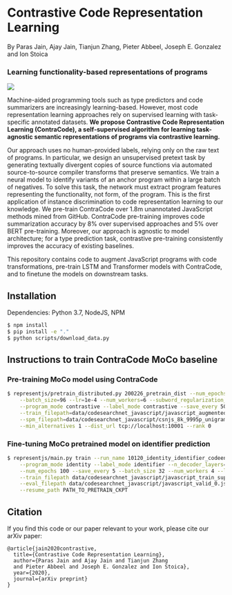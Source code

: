 # Contrastive Code Representation Learning
By Paras Jain, Ajay Jain, Tianjun Zhang, Pieter Abbeel, Joseph E. Gonzalez and Ion Stoica

### **Learning functionality-based representations of programs**

<img src="https://contrastive-code.s3.amazonaws.com/img/teaser_figure.png">

Machine-aided programming tools such as type predictors and code summarizers are increasingly learning-based. However, most code representation learning approaches rely on supervised learning with task-specific annotated datasets. **We propose Contrastive Code Representation Learning (ContraCode), a self-supervised algorithm for learning task-agnostic semantic representations of programs via contrastive learning.**

Our approach uses no human-provided labels, relying only on the raw text of programs. In particular, we design an unsupervised pretext task by generating textually divergent copies of source functions via automated source-to-source compiler transforms that preserve semantics. We train a neural model to identify variants of an anchor program within a large batch of negatives. To solve this task, the network must extract program features representing the functionality, not form, of the program. This is the first application of instance discrimination to code representation learning to our knowledge. We pre-train ContraCode over 1.8m unannotated JavaScript methods mined from GitHub. ContraCode pre-training improves code summarization accuracy by 8% over supervised approaches and 5% over BERT pre-training. Moreover, our approach is agnostic to model architecture; for a type prediction task, contrastive pre-training consistently improves the accuracy of existing baselines.

This repository contains code to augment JavaScript programs with code transformations, pre-train LSTM and Transformer models with ContraCode, and to finetune the models on downstream tasks.

## Installation
Dependencies: Python 3.7, NodeJS, NPM
```bash
$ npm install
$ pip install -e "."
$ python scripts/download_data.py
```

## Instructions to train ContraCode MoCo baseline
### Pre-training MoCo model using ContraCode
```bash
$ representjs/pretrain_distributed.py 200226_pretrain_dist --num_epochs=200 \
    --batch_size=96 --lr=1e-4 --num_workers=6 --subword_regularization_alpha 0.1 \
    --program_mode contrastive --label_mode contrastive --save_every 5000 \
    --train_filepath=data/codesearchnet_javascript/javascript_augmented.pickle.gz \
    --spm_filepath=data/codesearchnet_javascript/csnjs_8k_9995p_unigram_url.model \
    --min_alternatives 1 --dist_url tcp://localhost:10001 --rank 0
```

### Fine-tuning MoCo pretrained model on identifier prediction
```bash
$ representjs/main.py train --run_name 10120_identity_identifier_codeenc_noreset_finetune_4ldecoder_20026s45k \
    --program_mode identity --label_mode identifier --n_decoder_layers=4 --subword_regularization_alpha 0 \
    --num_epochs 100 --save_every 5 --batch_size 32 --num_workers 4 --lr 1e-4 \
    --train_filepath data/codesearchnet_javascript/javascript_train_supervised.jsonl.gz \
    --eval_filepath data/codesearchnet_javascript/javascript_valid_0.jsonl.gz \
    --resume_path PATH_TO_PRETRAIN_CKPT
```

## Citation
If you find this code or our paper relevant to your work, please cite our arXiv paper:
```
@article{jain2020contrastive,
  title={Contrastive Code Representation Learning},
  author={Paras Jain and Ajay Jain and Tianjun Zhang
  and Pieter Abbeel and Joseph E. Gonzalez and Ion Stoica},
  year={2020},
  journal={arXiv preprint}
}
```